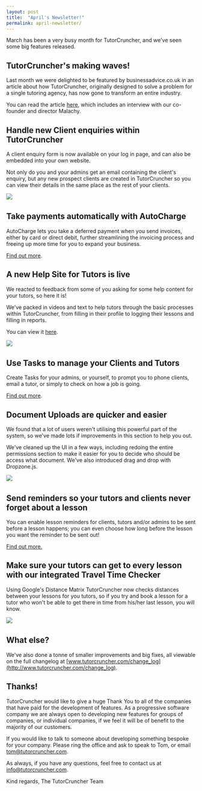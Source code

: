```yaml
---
layout: post
title:  "April's Newsletter!"
permalink: april-newsletter/
---
```

 
March has been a very busy month for TutorCruncher, and we've seen some big features released.

## TutorCruncher's making waves!

Last month we were delighted to be featured by businessadvice.co.uk in an article about how TutorCruncher, originally designed to solve a problem for a single tutoring agency, has now gone to transform an entire industry.

You can read the article [here](http://businessadvice.co.uk/on-the-up/tutorcruncher-how-accidental-intrapreneurship-lead-to-a-new-business-which-is-shaking-up-an-industry/), which includes an interview with our co-founder and director Malachy.

##  Handle new Client enquiries within TutorCruncher

A client enquiry form is now available on your log in page, and can also be embedded into your own website.

Not only do you and your admins get an email containing the client's enquiry, but any new prospect clients are created in TutorCruncher so you can view their details in the same place as the rest of your clients.

​<a href="https://gallery.mailchimp.com/ea12d2871ca6b988ff70c3dbe/images/7e70347f-d955-464a-8584-435d2161e07a.png" data-lightbox="lightbox" data-title="Handle Client Enquiries within TutorCruncher" class="thumbnail">
  <img src="https://gallery.mailchimp.com/ea12d2871ca6b988ff70c3dbe/images/7e70347f-d955-464a-8584-435d2161e07a.png" alt-text="Handle Client Enquiries within TutorCruncher"/>
</a>

## Take payments automatically with AutoCharge

AutoCharge lets you take a deferred payment when you send invoices, either by card or direct debit, further streamlining the invoicing process and freeing up more time for you to expand your business.

[Find out more](http://help.tutorcruncher.com/setup/#what-is-autocharge).

## A new Help Site for Tutors is live

We reacted to feedback from some of you asking for some help content for your tutors, so here it is!

We've packed in videos and text to help tutors through the basic processes within TutorCruncher, from filling in their profile to logging their lessons and filling in reports.

You can view it [here](http://help.tutorcruncher.com/contractor-help/).

​<a href="https://gallery.mailchimp.com/ea12d2871ca6b988ff70c3dbe/images/b9aab7a0-449d-4246-b15d-578bac13c852.png" data-lightbox="lightbox" data-title="The New Help Site for Tutors" class="thumbnail">
  <img src="https://gallery.mailchimp.com/ea12d2871ca6b988ff70c3dbe/images/b9aab7a0-449d-4246-b15d-578bac13c852.png" alt-text="The New Help Site for Tutors"/>
</a>

## Use Tasks to manage your Clients and Tutors

Create Tasks for your admins, or yourself, to prompt you to phone clients, email a tutor, or simply to check on how a job is going.

[Find out more](http://help.tutorcruncher.com/scheduling/#tasks).

## Document Uploads are quicker and easier

We found that a lot of users weren't utilising this powerful part of the system, so we've made lots if improvements in this section to help you out.

We've cleaned up the UI in a few ways, including redoing the entire permissions section to make it easier for you to decide who should be access what document. We've also introduced drag and drop with Dropzone.js.

​<a href="https://gallery.mailchimp.com/ea12d2871ca6b988ff70c3dbe/images/678415d7-cc73-4438-862a-79c710fe59c8.png" data-lightbox="lightbox" data-title="You can even upload multiple documents at once!" class="thumbnail">
  <img src="https://gallery.mailchimp.com/ea12d2871ca6b988ff70c3dbe/images/678415d7-cc73-4438-862a-79c710fe59c8.png" alt-text="You can even upload multiple documents at once!"/>
</a>

## Send reminders so your tutors and clients never forget about a lesson

You can enable lesson reminders for clients, tutors and/or admins to be sent before a lesson happens; you can even choose how long before the lesson you want the reminder to be sent out!

[Find out more.](http://help.tutorcruncher.com/scheduling/#what-are-lesson-reminders)

## Make sure your tutors can get to every lesson with our integrated Travel Time Checker

Using Google's Distance Matrix TutorCruncher now checks distances between your lessons for you tutors, so if you try and book a lesson for a tutor who won't be able to get there in time from his/her last lesson, you will know.

​<a href="https://gallery.mailchimp.com/ea12d2871ca6b988ff70c3dbe/images/85e5ec02-829c-451c-83bb-1fddbe2cdf80.png" data-lightbox="lightbox" data-title="TutorCruncher uses Google Maps to work out travel times" class="thumbnail">
  <img src="https://gallery.mailchimp.com/ea12d2871ca6b988ff70c3dbe/images/85e5ec02-829c-451c-83bb-1fddbe2cdf80.png" alt-text="TutorCruncher uses Google Maps to work out travel times"/>
</a>

## What else?

We've also done a tonne of smaller improvements and big fixes, all viewable on the full changelog at [www.tutorcruncher.com/change_log](http://www.tutorcruncher.com/change_log).

## Thanks!

TutorCruncher would like to give a huge Thank You to all of the companies that have paid for the development of features. As a progressive software company we are always open to developing new features for groups of companies, or individual companies, if we feel it will be of benefit to the majority of our customers.

If you would like to talk to someone about developing something bespoke for your company. Please ring the office and ask to speak to Tom, or email tom@tutorcruncher.com.

As always, if you have any questions, feel free to contact us at info@tutorcruncher.com.

Kind regards,
The TutorCruncher Team